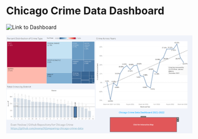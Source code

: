 # Chicago Crime Data Dashboard

![Link to Dashboard](https://public.tableau.com/views/ChicagoCrimeDashboard_16923209247400/Dashboard1?:language=en-US&:display_count=n&:origin=viz_share_link)

![Chicago Crime Main Dashboard](https://github.com/evany24/Chicago-Crime-Data-Dashboard/blob/main/Data/chicago%20tableau.png)

